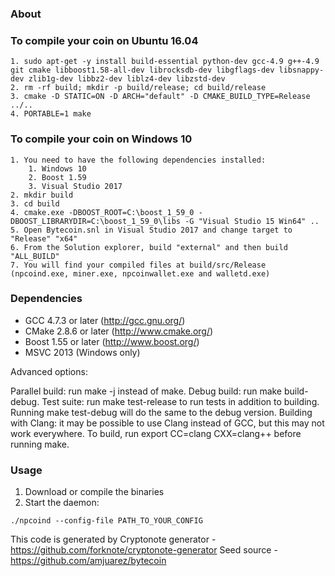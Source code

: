 ### About


### To compile your coin on Ubuntu 16.04

```
1. sudo apt-get -y install build-essential python-dev gcc-4.9 g++-4.9 git cmake libboost1.58-all-dev librocksdb-dev libgflags-dev libsnappy-dev zlib1g-dev libbz2-dev liblz4-dev libzstd-dev
2. rm -rf build; mkdir -p build/release; cd build/release
3. cmake -D STATIC=ON -D ARCH="default" -D CMAKE_BUILD_TYPE=Release ../..
4. PORTABLE=1 make
```
### To compile your coin on Windows 10

```
1. You need to have the following dependencies installed:
	1. Windows 10
	2. Boost 1.59
	3. Visual Studio 2017
2. mkdir build
3. cd build
4. cmake.exe -DBOOST_ROOT=C:\boost_1_59_0 -DBOOST_LIBRARYDIR=C:\boost_1_59_0\libs -G "Visual Studio 15 Win64" ..
5. Open Bytecoin.snl in Visual Studio 2017 and change target to "Release" "x64"
6. From the Solution explorer, build "external" and then build "ALL_BUILD"
7. You will find your compiled files at build/src/Release (npcoind.exe, miner.exe, npcoinwallet.exe and walletd.exe)
```
### Dependencies
* GCC 4.7.3 or later     (http://gcc.gnu.org/)
* CMake 2.8.6 or later   (http://www.cmake.org/)
* Boost 1.55 or later    (http://www.boost.org/)
* MSVC 2013 (Windows only)

Advanced options:

Parallel build: run make -j<number of threads> instead of make.
Debug build: run make build-debug.
Test suite: run make test-release to run tests in addition to building. Running make test-debug will do the same to the debug version.
Building with Clang: it may be possible to use Clang instead of GCC, but this may not work everywhere. To build, run export CC=clang CXX=clang++ before running make.

### Usage
1. Download or compile the binaries
2. Start the daemon:
```
./npcoind --config-file PATH_TO_YOUR_CONFIG
```
This code is generated by Cryptonote generator - https://github.com/forknote/cryptonote-generator
Seed source - https://github.com/amjuarez/bytecoin

